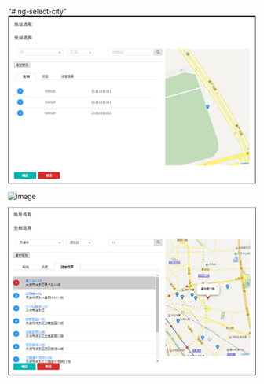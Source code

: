 "# ng-select-city"
<br>
![image](https://github.com/jsshizhan/ng-select-city/blob/master/example1.png)

![image](https://github.com/jsshizhan/ng-select-city/blob/master/example2.png)

![image](https://github.com/jsshizhan/ng-select-city/blob/master/example3.png)
